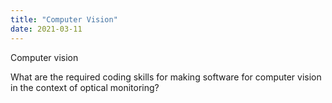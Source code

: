 ```yaml
---
title: "Computer Vision"
date: 2021-03-11
---
```


Computer vision

What are the required coding skills for making software for computer vision in the context of optical monitoring?


